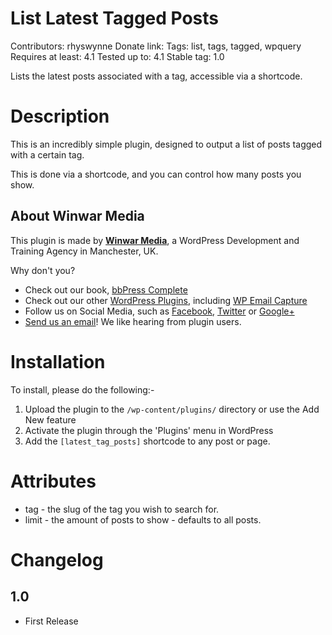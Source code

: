 List Latest Tagged Posts
========================
Contributors: rhyswynne
Donate link: 
Tags: list, tags, tagged, wpquery
Requires at least: 4.1
Tested up to: 4.1
Stable tag: 1.0

Lists the latest posts associated with a tag, accessible via a shortcode.

Description
===========
This is an incredibly simple plugin, designed to output a list of posts tagged with a certain tag.

This is done via a shortcode, and you can control how many posts you show.

About Winwar Media
------------------
This plugin is made by [**Winwar Media**](http://winwar.co.uk/), a WordPress Development and Training Agency in Manchester, UK.

Why don't you?

* Check out our book, [bbPress Complete](http://winwar.co.uk/books/bbpress-complete/)
* Check out our other [WordPress Plugins](http://winwar.co.uk/plugins/), including [WP Email Capture](http://wpemailcapture.com)
* Follow us on Social Media, such as [Facebook](https://www.facebook.com/winwaruk), [Twitter](https://twitter.com/winwaruk) or [Google+](https://plus.google.com/+WinwarCoUk)
* [Send us an email](http://winwar.co.uk/contact-us/)! We like hearing from plugin users.

Installation
============
To install, please do the following:-

1. Upload the plugin to the `/wp-content/plugins/` directory or use the Add New feature
2. Activate the plugin through the 'Plugins' menu in WordPress
3. Add the `[latest_tag_posts]` shortcode to any post or page.

Attributes
==========
* tag - the slug of the tag you wish to search for.
* limit - the amount of posts to show - defaults to all posts. 

Changelog
=========

1.0
---
* First Release